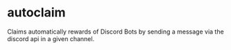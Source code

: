 # autoclaim

Claims automatically rewards of Discord Bots by sending a message via the discord api in a given channel.
